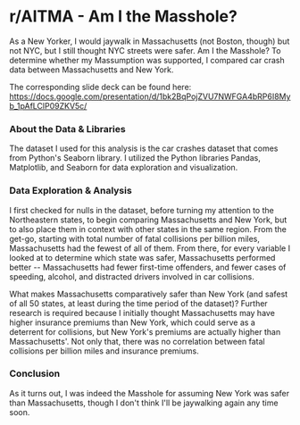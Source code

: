 # r/AITMA - Am I the Masshole?

As a New Yorker, I would jaywalk in Massachusetts (not Boston, though) but not NYC, but I still thought NYC streets were safer. Am I the Masshole? To determine whether my Massumption was supported, I compared car crash data between Massachusetts and New York.

The corresponding slide deck can be found here: https://docs.google.com/presentation/d/1bk2BqPojZVU7NWFGA4bRP6I8Myb_1pAfLClP09ZKV5c/

### About the Data & Libraries

The dataset I used for this analysis is the car crashes dataset that comes from Python's Seaborn library. I utilized the Python libraries Pandas, Matplotlib, and Seaborn for data exploration and visualization.

### Data Exploration & Analysis

I first checked for nulls in the dataset, before turning my attention to the Northeastern states, to begin comparing Massachusetts and New York, but to also place them in context with other states in the same region. From the get-go, starting with total number of fatal collisions per billion miles, Massachusetts had the fewest of all of them. From there, for every variable I looked at to determine which state was safer, Massachusetts performed better -- Massachusetts had fewer first-time offenders, and fewer cases of speeding, alcohol, and distracted drivers involved in car collisions. 

What makes Massachusetts comparatively safer than New York (and safest of all 50 states, at least during the time period of the dataset)? Further research is required because I initially thought Massachusetts may have higher insurance premiums than New York, which could serve as a deterrent for collisions, but New York's premiums are actually higher than Massachusetts'. Not only that, there was no correlation between fatal collisions per billion miles and insurance premiums.

### Conclusion

As it turns out, I was indeed the Masshole for assuming New York was safer than Massachusetts, though I don't think I'll be jaywalking again any time soon.
